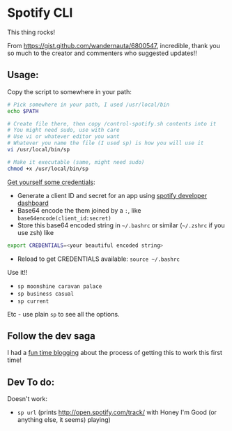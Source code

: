 # Spotify CLI

This thing rocks!

From https://gist.github.com/wandernauta/6800547, incredible, thank you so much to the creator and commenters who suggested updates!!

## Usage:
Copy the script to somewhere in your path:

```sh
# Pick somewhere in your path, I used /usr/local/bin
echo $PATH

# Create file there, then copy /control-spotify.sh contents into it
# You might need sudo, use with care
# Use vi or whatever editor you want
# Whatever you name the file (I used sp) is how you will use it
vi /usr/local/bin/sp

# Make it executable (same, might need sudo)
chmod +x /usr/local/bin/sp
```

[Get yourself some credentials](https://github.com/spotify/web-api/issues/1372#issuecomment-546391527):

- Generate a client ID and secret for an app using [spotify developer dashboard](https://developer.spotify.com/documentation/general/guides/app-settings/#register-your-app)
- Base64 encode the them joined by a `:`, like `base64encode(client_id:secret)`
- Store this base64 encoded string in `~/.bashrc` or similar (`~/.zshrc` if you use zsh) like
```sh
export CREDENTIALS=<your beautiful encoded string>
```
- Reload to get CREDENTIALS available: `source ~/.bashrc`

Use it!!
- `sp moonshine caravan palace`
- `sp business casual`
- `sp current`

Etc - use plain `sp` to see all the options.

## Follow the dev saga
I had a [fun time blogging](https://heatherbooker.github.io/blog/2020/04/19/how-to-control-spotify-from-the-command-line.html) about the process of getting this to work this first time!

## Dev To do:

Doesn't work:
- `sp url` (prints http://open.spotify.com/track/ with Honey I'm Good (or anything else, it seems) playing)
